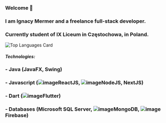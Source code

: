 ### Welcome 👋
### I am Ignacy Mermer and a freelance full-stack developer.
### Currently student of IX Liceum in Częstochowa, in Poland.
![Top Languages Card](https://github-readme-stats.vercel.app/api/top-langs/?username=IgnacyMermer2003&layout=compact)
##### Technologies:
### - Java (JavaFX, Swing)
### - Javascript (![image](https://user-images.githubusercontent.com/60555082/123275057-50603580-d504-11eb-9b52-ef409f55220a.png)ReactJS, ![image](https://user-images.githubusercontent.com/60555082/123275372-8e5d5980-d504-11eb-8a8e-a014afb62fcc.png)NodeJS, NextJS)
### - Dart (![image](https://user-images.githubusercontent.com/60555082/123275021-476f6400-d504-11eb-91eb-b243d5695056.png)Flutter)
### - Databases (Microsoft SQL Server, ![image](https://user-images.githubusercontent.com/60555082/123274968-3de5fc00-d504-11eb-9728-cfcb3476997f.png)MongoDB, ![image](https://user-images.githubusercontent.com/60555082/123274813-21e25a80-d504-11eb-8fd8-6ed114050bb5.png)Firebase)



<!--
**IgnacyMermer2003/IgnacyMermer2003** is a ✨ _special_ ✨ repository because its `README.md` (this file) appears on your GitHub profile.

Here are some ideas to get you started:

- 🔭 I’m currently working on ...
- 🌱 I’m currently learning ...
- 👯 I’m looking to collaborate on ...
- 🤔 I’m looking for help with ...
- 💬 Ask me about ...
- 📫 How to reach me: ...
- 😄 Pronouns: ...
- ⚡ Fun fact: ...
-->
